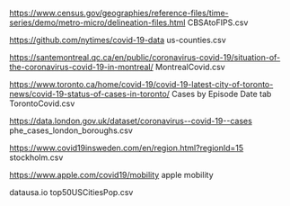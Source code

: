 



https://www.census.gov/geographies/reference-files/time-series/demo/metro-micro/delineation-files.html
CBSAtoFIPS.csv

https://github.com/nytimes/covid-19-data
us-counties.csv

https://santemontreal.qc.ca/en/public/coronavirus-covid-19/situation-of-the-coronavirus-covid-19-in-montreal/
MontrealCovid.csv

https://www.toronto.ca/home/covid-19/covid-19-latest-city-of-toronto-news/covid-19-status-of-cases-in-toronto/
Cases by Episode Date tab
TorontoCovid.csv

https://data.london.gov.uk/dataset/coronavirus--covid-19--cases
phe_cases_london_boroughs.csv


https://www.covid19insweden.com/en/region.html?regionId=15
stockholm.csv


https://www.apple.com/covid19/mobility
apple mobility

datausa.io
top50USCitiesPop.csv